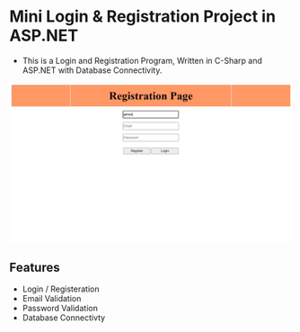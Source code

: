 # Mini Login & Registration Project in ASP.NET
- This is a Login and Registration Program, Written in C-Sharp and ASP.NET with Database Connectivity.

![sample-tutorial](https://github.com/noobshubham/miniregistrationprojectinaspdotnet/blob/main/miniregistrationproject.gif)

## Features
- Login / Registeration
- Email Validation
- Password Validation
- Database Connectivty
